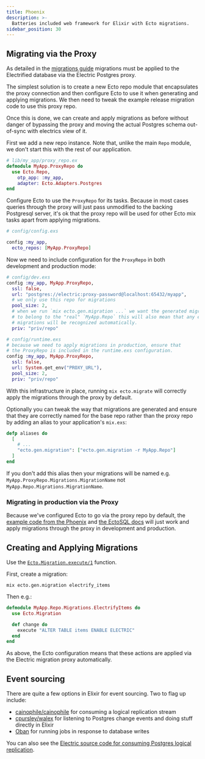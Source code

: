 ```yaml
---
title: Phoenix
description: >-
  Batteries included web framework for Elixir with Ecto migrations.
sidebar_position: 30
---
```


## Migrating via the Proxy

As detailed in the [migrations guide](../../usage/data-modelling/migrations.md) migrations must be applied to the Electrified database via the Electric Postgres proxy.

The simplest solution is to create a new Ecto repo module that encapsulates the proxy connection and then configure Ecto to use it when generating and applying migrations. We then need to tweak the example release migration code to use this proxy repo.

Once this is done, we can create and apply migrations as before without danger of bypassing the proxy and moving the actual Postgres schema out-of-sync with electrics view of it.

First we add a new repo instance. Note that, unlike the main `Repo` module, we don't start this with the rest of our application.

```elixir
# lib/my_app/proxy_repo.ex
defmodule MyApp.ProxyRepo do
  use Ecto.Repo,
    otp_app: :my_app,
    adapter: Ecto.Adapters.Postgres
end
```

Configure Ecto to use the `ProxyRepo` for its tasks. Because in most cases queries through the proxy will just pass unmodified to the backing Postgresql server, it's ok that the proxy repo will be used for other Ecto mix tasks apart from applying migrations.

```elixir
# config/config.exs

config :my_app,
  ecto_repos: [MyApp.ProxyRepo]
```

Now we need to include configuration for the `ProxyRepo` in both development and production mode:

```elixir
# config/dev.exs
config :my_app, MyApp.ProxyRepo,
  ssl: false,
  url: "postgres://electric:proxy-password@localhost:65432/myapp",
  # we only use this repo for migrations
  pool_size: 2,
  # when we run `mix ecto.gen.migration ...` we want the generated migration file
  # to belong to the "real" `MyApp.Repo` this will also mean that any existing
  # migrations will be recognized automatically.
  priv: "priv/repo"
```

```elixir
# config/runtime.exs
# because we need to apply migrations in production, ensure that
# the ProxyRepo is included in the runtime.exs configuration.
config :my_app, MyApp.ProxyRepo,
  ssl: false,
  url: System.get_env("PROXY_URL"),
  pool_size: 2,
  priv: "priv/repo"
```

With this infrastructure in place, running `mix ecto.migrate` will correctly apply the migrations through the proxy by default.

Optionally you can tweak the way that migrations are generated and ensure that they are correctly named for the base repo rather than the proxy repo by adding an alias to your application's `mix.exs`:

```elixir
defp aliases do
  [
    # ...
    "ecto.gen.migration": ["ecto.gen.migration -r MyApp.Repo"]
  ]
end
```

If you don't add this alias then your migrations will be named e.g. `MyApp.ProxyRepo.Migrations.MigrationName` not `MyApp.Repo.Migrations.MigrationName`.

### Migrating in production via the Proxy

Because we've configured Ecto to go via the proxy repo by default, the [example code from the Phoenix](https://hexdocs.pm/phoenix/releases.html#ecto-migrations-and-custom-commands) and [the EctoSQL docs](https://hexdocs.pm/ecto_sql/Ecto.Migrator.html#module-example-running-migrations-in-a-release) will just work and apply migrations through the proxy in development and production.

## Creating and Applying Migrations

Use the [`Ecto.Migration.execute/1`](https://hexdocs.pm/ecto_sql/Ecto.Migration.html#execute/1) function.

First, create a migration:

```shell
mix ecto.gen.migration electrify_items
```

Then e.g.:

```elixir
defmodule MyApp.Repo.Migrations.ElectrifyItems do
  use Ecto.Migration

  def change do
    execute "ALTER TABLE items ENABLE ELECTRIC"
  end
end
```

As above, the Ecto configuration means that these actions are applied via the Electric migration proxy automatically.

## Event sourcing

There are quite a few options in Elixir for event sourcing. Two to flag up include:

- [cainophile/cainophile](https://github.com/cainophile/cainophile) for consuming a logical replication stream
- [cpursley/walex](https://github.com/cpursley/walex) for listening to Postgres change events and doing stuff directly in Elixir
- [Oban](https://hexdocs.pm/oban/Oban.html) for running jobs in response to database writes

You can also see the [Electric source code for consuming Postgres logical replication](https://github.com/electric-sql/electric/blob/main/components/electric/lib/electric/replication/postgres/logical_replication_producer.ex).
